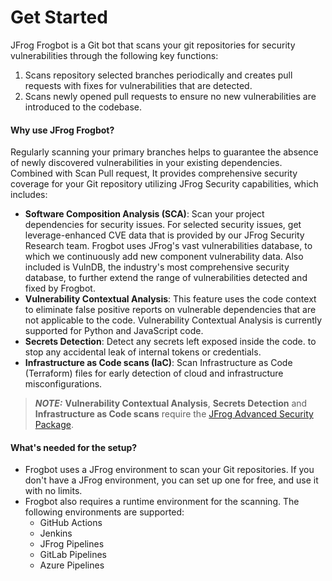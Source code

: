# Get Started

JFrog Frogbot is a Git bot that scans your git repositories for security vulnerabilities through the following key functions:

1. Scans repository selected branches periodically and creates pull requests with fixes for vulnerabilities that are detected.
2. Scans newly opened pull requests to ensure no new vulnerabilities are introduced to the codebase.


#### Why use JFrog Frogbot?

Regularly scanning your primary branches helps to guarantee the absence of newly discovered vulnerabilities in your existing dependencies.
Combined with Scan Pull request, It provides comprehensive security coverage for your Git repository utilizing JFrog Security capabilities, which includes:

   

* **Software Composition Analysis (SCA)**: Scan your project dependencies for security issues. For selected security issues, get leverage-enhanced CVE data that is provided by our JFrog Security Research team. Frogbot uses JFrog's vast vulnerabilities database, to which we continuously add new component vulnerability data. Also included is VulnDB, the industry's most comprehensive security database, to further extend the range of vulnerabilities detected and fixed by Frogbot.
* **Vulnerability Contextual Analysis**: This feature uses the code context to eliminate false positive reports on vulnerable dependencies that are not applicable to the code. Vulnerability Contextual Analysis is currently supported for Python and JavaScript code.
* **Secrets Detection**: Detect any secrets left exposed inside the code. to stop any accidental leak of internal tokens or credentials.
* **Infrastructure as Code scans (IaC)**: Scan Infrastructure as Code (Terraform) files for early detection of cloud and infrastructure misconfigurations.

> _**NOTE:**_ **Vulnerability Contextual Analysis**, **Secrets Detection** and **Infrastructure as Code scans** require the [JFrog Advanced Security Package](https://jfrog.com/xray/).

#### What's needed for the setup?

* Frogbot uses a JFrog environment to scan your Git repositories. If you don't have a JFrog environment, you can set up one for free, and use it with no limits.
* Frogbot also requires a runtime environment for the scanning. The following environments are supported:
  * GitHub Actions
  * Jenkins
  * JFrog Pipelines
  * GitLab Pipelines
  * Azure Pipelines
